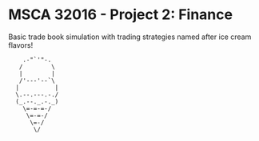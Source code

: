 # MSCA 32016 - Project 2: Finance

Basic trade book simulation with trading strategies named after ice cream flavors!


        .-"`'"-.            
       /        \
       |        |
       /'---'--`\
      |          |
      \.--.---.-./
      (_.--._.-._)
        \=-=-=-/
         \=-=-/
          \=-/
           \/
